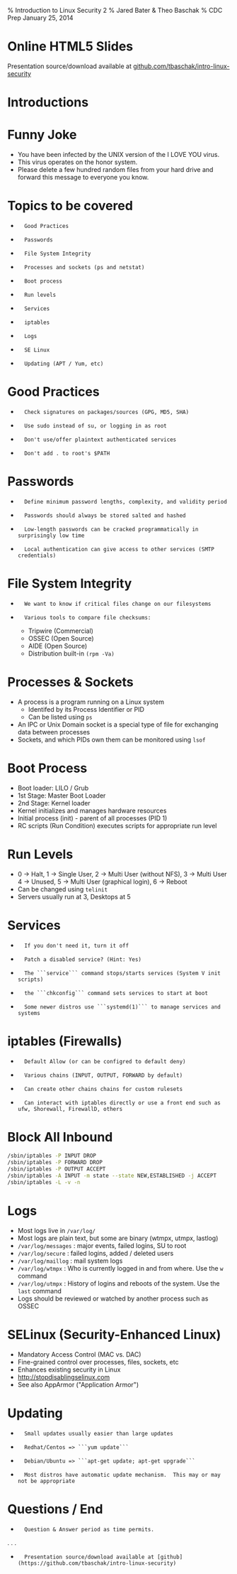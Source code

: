 % Introduction to Linux Security 2
% Jared Bater &amp; Theo Baschak
% CDC Prep January 25, 2014


# Online HTML5 Slides

Presentation source/download available at [github.com/tbaschak/intro-linux-security](https://github.com/tbaschak/intro-linux-security)

# Introductions

# Funny Joke

*	You have been infected by the UNIX version of the I LOVE YOU virus.
*	This virus operates on the honor system.
*	Please delete a few hundred random files from your hard drive and forward this message to everyone you know.

# Topics to be covered

*       Good Practices
*       Passwords
*       File System Integrity
*       Processes and sockets (ps and netstat)
*       Boot process
*       Run levels
*       Services
*       iptables
*       Logs
*       SE Linux
*       Updating (APT / Yum, etc)

# Good Practices

*       Check signatures on packages/sources (GPG, MD5, SHA)
*       Use sudo instead of su, or logging in as root
*       Don't use/offer plaintext authenticated services
*       Don't add . to root's $PATH

# Passwords

*       Define minimum password lengths, complexity, and validity period
*       Passwords should always be stored salted and hashed
*       Low-length passwords can be cracked programmatically in surprisingly low time
*       Local authentication can give access to other services (SMTP credentials)

# File System Integrity

*       We want to know if critical files change on our filesystems
*       Various tools to compare file checksums:
	* Tripwire (Commercial)
	* OSSEC (Open Source)
	* AIDE (Open Source)
	* Distribution built-in ```(rpm -Va)```


# Processes &amp; Sockets

*	A process is a program running on a Linux system
	*	Identifed by its Process Identifier or PID
	*	Can be listed using ```ps```
*	An IPC or Unix Domain socket is a special type of file for exchanging data between processes
*	Sockets, and which PIDs own them can be monitored using ```lsof```


# Boot Process

*	Boot loader: LILO / Grub
*	1st Stage: Master Boot Loader
*	2nd Stage: Kernel loader
*	Kernel initializes and manages hardware resources
*	Initial process (init) - parent of all processes (PID 1)
*	RC scripts (Run Condition) executes scripts for appropriate run level

# Run Levels

*	0 -> Halt, 1 -> Single User, 2 -> Multi User (without NFS), 3 -> Multi User 4 -> Unused, 5 -> Multi User (graphical login), 6 -> Reboot
*	Can be changed using ```telinit```
*	Servers usually run at 3, Desktops at 5

# Services

*       If you don't need it, turn it off
*       Patch a disabled service? (Hint: Yes)
*       The ```service``` command stops/starts services (System V init scripts)
*       the ```chkconfig``` command sets services to start at boot
*       Some newer distros use ```systemd(1)``` to manage services and systems

# iptables (Firewalls)

*       Default Allow (or can be configred to default deny)
*       Various chains (INPUT, OUTPUT, FORWARD by default)
*       Can create other chains chains for custom rulesets
*       Can interact with iptables directly or use a front end such as ufw, Shorewall, FirewallD, others

#  Block All Inbound

```bash
/sbin/iptables -P INPUT DROP
/sbin/iptables -P FORWARD DROP
/sbin/iptables -P OUTPUT ACCEPT
/sbin/iptables -A INPUT -m state --state NEW,ESTABLISHED -j ACCEPT
/sbin/iptables -L -v -n
```

# Logs

*	Most logs live in ```/var/log/```
*	Most logs are plain text, but some are binary (wtmpx, utmpx, lastlog)
*	```/var/log/messages``` : major events, failed logins, SU to root
*	```/var/log/secure``` : failed logins, added / deleted users
*	```/var/log/maillog``` : mail system logs
*	```/var/log/wtmpx``` : Who is currently logged in and from where. Use the ```w``` command
*	```/var/log/utmpx``` : History of logins and reboots of the system. Use the ```last``` command
*	Logs should be reviewed or watched by another process such as OSSEC

# SELinux (Security-Enhanced Linux)

*	Mandatory Access Control (MAC vs. DAC)
*	Fine-grained control over processes, files, sockets, etc
*	Enhances existing security in Linux
*	http://stopdisablingselinux.com
*	See also AppArmor ("Application Armor")

# Updating

*       Small updates usually easier than large updates
*       Redhat/Centos => ```yum update```
*       Debian/Ubuntu => ```apt-get update; apt-get upgrade```
*       Most distros have automatic update mechanism.  This may or may not be appropriate

# Questions / End

*       Question & Answer period as time permits.

. . .

*       Presentation source/download available at [github](https://github.com/tbaschak/intro-linux-security)

